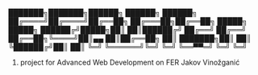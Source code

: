 ███████╗███████╗██████╗        ██████╗ ██████╗ 
██╔════╝██╔════╝██╔══██╗      ██╔═══██╗██╔══██╗
█████╗  █████╗  ██████╔╝█████╗██║   ██║██████╔╝
██╔══╝  ██╔══╝  ██╔══██╗╚════╝██║▄▄ ██║██╔══██╗
██║     ███████╗██║  ██║      ╚██████╔╝██║  ██║
╚═╝     ╚══════╝╚═╝  ╚═╝       ╚══▀▀═╝ ╚═╝  ╚═╝

1. project for Advanced Web Development on FER
              Jakov Vinožganić
